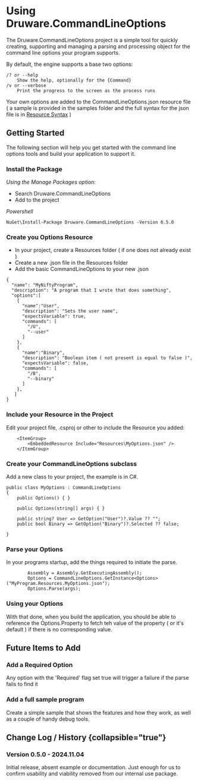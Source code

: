 # Using Druware.CommandLineOptions

The Druware.CommandLineOptions project is a simple tool for quickly creating, supporting
and managing a parsing and processing object for the command line options your program 
supports. 

By default, the engine supports a base two options:

```
/? or --help
    Show the help, optionally for the {Command}
/v or --verbose
    Print the progress to the screen as the process runs
```

Your own options are added to the CommandLineOptions.json resource file ( a sample is
provided in the samples folder and the full syntax for the json file is in
[Resource Syntax](Resource-Syntax.md) )

## Getting Started

The following section will help you get started with the command line options tools
and build your application to support it.

### Install the Package

_Using the Manage Packages option:_
* Search Druware.CommandLineOptions
* Add to the project

_Powershell_
```
NuGet\Install-Package Druware.CommandLineOptions -Version 0.5.0
```

### Create you Options Resource

* In your project, create a Resources folder ( if one does not already exist )
* Create a new .json file in the Resources folder
* Add the basic CommandLineOptions to your new .json

```
{
  "name": "MyNiftyProgram",
  "description": "A program that I wrote that does something",
  "options":[
    {
      "name":"User",
      "description": "Sets the user name",
      "expectsVariable": true,
      "commands": [
        "/U",
        "--user"
      ]
    },    
    {
      "name":"Binary",
      "description": "Boolean item ( not present is equal to false )",
      "expectsVariable": false,
      "commands": [
        "/B",
        "--binary"
      ]
    },
   ]
}
```

### Include your Resource in the Project

Edit your project file, .csproj or other to include the Resource you added:

```
    <ItemGroup>
        <EmbeddedResource Include="Resources\MyOptions.json" />
    </ItemGroup>
```

### Create your CommandLineOptions subclass

Add a new class to your project, the example is in C#.

```
public class MyOptions : CommandLineOptions
{
    public Options() { }

    public Options(string[] args) { }

    public string? User => GetOption("User")?.Value ?? "";
    public bool Binary => GetOption("Binary")?.Selected ?? false;

}
```

### Parse your Options

In your programs startup, add the things required to initiate the parse.

```
        Assembly = Assembly.GetExecutingAssembly();
        Options = CommandLineOptions.GetInstance<Options>("MyProgram.Resources.MyOptions.json");
        Options.Parse(args);
```

### Using your Options

With that done, when you build the application, you should be able to reference the Options.Property
to fetch teh value of the property ( or it's default ) if there is no corresponding value. 

## Future Items to Add

### Add a Required Option

Any option with the 'Required' flag set true will trigger a failure if the parse fails to find it

### Add a full sample program

Create a simple sample that shows the features and how they work, as well as a couple of handy 
debug tools.

## Change Log / History {collapsible="true"}

### Version 0.5.0 - 2024.11.04

Initial release, absent example or documentation. Just enough for us to confirm usability 
and viability removed from our internal use package. 


